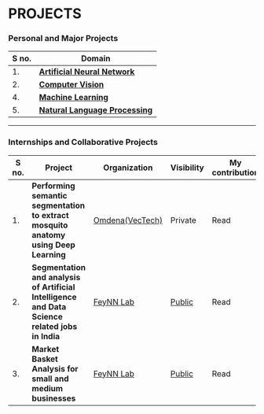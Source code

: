 # PROJECTS

### Personal and Major Projects
| **S no.** | **Domain** | 
| ----- | ----- |
| 1. | [**Artificial Neural Network**](https://github.com/vaasu2002/PROJECTS/tree/main/Artificial%20Neural%20Network) |
| 2. | [**Computer Vision**](https://github.com/vaasu2002/PROJECTS/tree/main/Computer%20Vision) |
| 4. | [**Machine Learning**](https://github.com/vaasu2002/PROJECTS/tree/main/Machine%20Learning) |
| 5. | [**Natural Language Processing**](https://github.com/vaasu2002/PROJECTS/tree/main/Natural%20Language%20Processing) |



---------------------------------------------------




### Internships and Collaborative Projects
| S no. | Project | Organization | Visibility | My contribution |
| ----- | ----- | -----| ----- | -----|
| 1. | **Performing semantic segmentation to extract mosquito anatomy using Deep Learning** | [Omdena(VecTech)](https://www.vectech.io/) | Private | Read |
| 2. | **Segmentation and analysis of Artificial Intelligence and Data Science related jobs in India** | [FeyNN Lab](https://feynnlabs.com/) | [Public](https://github.com/vaasu2002/Feynn-Labs/blob/main/Job%20Segmentation/SEGMENTATION%20AND%20ANALYSIS%20OF%20ARTIFICIAL%20INTELLIGENCE%20JOB%20MARKET%20IN%20INDIA.pdf) | Read |
| 3. | **Market Basket Analysis for small and medium businesses** | [FeyNN Lab](https://feynnlabs.com/) | [Public](https://github.com/vaasu2002/Market-Basket-Analysis) | Read |



